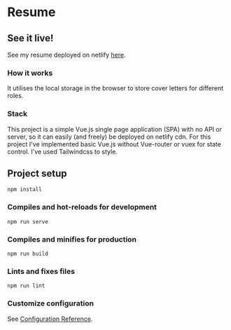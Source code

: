 # Resume

## See it live! 
See my resume deployed on netlify [here](https://distracted-williams-cdda80.netlify.app/).

### How it works

It utilises the local storage in the browser to store cover letters for different roles.

### Stack
This project is a simple Vue.js single page application (SPA) with no API or server, so it can easily (and freely) be deployed on netlify cdn.
For this project I've implemented basic Vue.js without Vue-router or vuex for state control.
I've used Tailwindcss to style.

## Project setup
```
npm install
```

### Compiles and hot-reloads for development
```
npm run serve
```

### Compiles and minifies for production
```
npm run build
```

### Lints and fixes files
```
npm run lint
```

### Customize configuration
See [Configuration Reference](https://cli.vuejs.org/config/).
